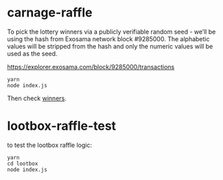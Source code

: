 # carnage-raffle

To pick the lottery winners via a publicly verifiable random seed - we’ll be using the hash from Exosama network block #9285000. The alphabetic values will be stripped from the hash and only the numeric values will be used as the seed.

https://explorer.exosama.com/block/9285000/transactions

```
yarn
node index.js
```

Then check [winners](./winners.json).

# lootbox-raffle-test

to test the lootbox raffle logic:

```
yarn
cd lootbox
node index.js

```
